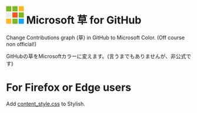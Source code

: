 # ![Logo](48.png) Microsoft 草 for GitHub
Change Contributions graph (草) in GitHub to Microsoft Color. (Off course non official!)

GitHubの草をMicrosoftカラーに変えます。(言うまでもありませんが、非公式です)

# For Firefox or Edge users
Add [content_style.css](content_style.css) to Stylish.
